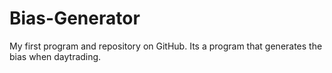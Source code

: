 # Bias-Generator
My first program and repository on GitHub. Its a program that generates the bias when daytrading.

